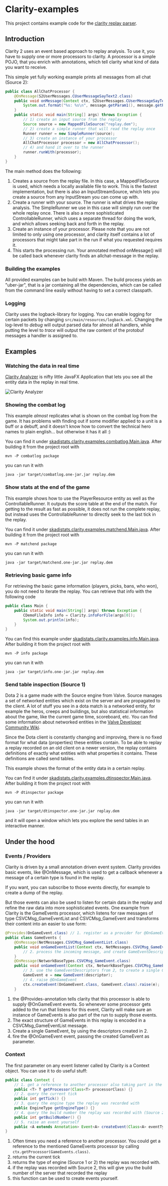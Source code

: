 # Clarity-examples

This project contains example code for the [clarity replay parser](https://github.com/skadistats/clarity).

## Introduction

Clarity 2 uses an event based approach to replay analysis. To use it, you have to supply one or more
processors to clarity. A processor is a simple POJO, that you enrich with annotations, which tell
clarity what kind of data you want to receive.
 
This simple yet fully working example prints all messages from all chat (Source 2):

```java
public class AllChatProcessor {
    @OnMessage(S2UserMessages.CUserMessageSayText2.class)
    public void onMessage(Context ctx, S2UserMessages.CUserMessageSayText2 message) {
        System.out.format("%s: %s\n", message.getParam1(), message.getParam2());
    }
    public static void main(String[] args) throws Exception {
        // 1) create an input source from the replay
        Source source = new MappedFileSource("replay.dem");
        // 2) create a simple runner that will read the replay once
        Runner runner = new SimpleRunner(source);
        // 3) create an instance of your processor
        AllChatProcessor processor = new AllChatProcessor();
        // 4) and hand it over to the runner
        runner.runWith(processor);
    }
}
```

The main method does the following:

1. Creates a source from the replay file. In this case, a MappedFileSource is used, which needs a locally available file
   to work. This is the fastest implementation, but there is also an InputStreamSource, which lets you create a source 
   from any InputStream you can come up with.
2. Create a runner with your source. The runner is what drives the replay analysis. The SimpleRunner we use in this case
   will simply run over the whole replay once. There is also a more sophisticated ControllableRunner, which uses a separate
   thread for doing the work, and which allows seeking back and forth in the replay. 
3. Create an instance of your processor. Please note that you are not limited to only using one processor, and clarity itself
   contains a lot of processors that might take part in the run if what you requested requires it.
4. This starts the processing run. Your annotated method onMessage() will be called back whenever clarity finds an 
   allchat-message in the replay.

### Building the examples

All provided examples can be build with Maven. The build process yields an "uber-jar", that is a jar 
containing all the dependencies, which can be called from the command line easily without having to 
set a correct classpath. 

### Logging

Clarity uses the logback-library for logging. You can enable logging for certain packets by changing 
`src/main/resources/logback.xml`. Changing the log-level to *debug* will output parsed data for almost all
handlers, while putting the level to *trace* will output the raw content of the protobuf messages a
handler is assigned to. 

## Examples

### Watching the data in real time

[Clarity Analyzer](https://github.com/spheenik/clarity-analyzer) is nifty little JavaFX Application 
that lets you see all the entity data in the replay in real time.
 
![Clarity Analyzer](https://raw.githubusercontent.com/spheenik/clarity-analyzer/master/screenshot.png)

### Showing the combat log

This example *almost* replicates what is shown on the combat log from the game.
It has problems with finding out if some modifier applied to a unit is a buff or a debuff, 
and it doesn't know how to convert the technical hero names to plain english... but otherwise it has it all :)

You can find it under [skadistats.clarity.examples.combatlog.Main.java](https://github.com/skadistats/clarity-examples/blob/master/src/main/java/skadistats/clarity/examples/combatlog/Main.java).
After building it from the project root with

	mvn -P combatlog package
	
you can run it with

	java -jar target/combatlog.one-jar.jar replay.dem

### Show stats at the end of the game

This example shows how to use the PlayerResource entity as well as the ControllableRunner.
It outputs the score table at the end of the match. For getting to the result as fast as possible, it does not 
run the complete replay, but instead uses the ControllableRunner to directly seek to the last tick in the replay.

You can find it under [skadistats.clarity.examples.matchend.Main.java](https://github.com/skadistats/clarity-examples/blob/master/src/main/java/skadistats/clarity/examples/matchend/Main.java).
After building it from the project root with

	mvn -P matchend package
	
you can run it with

	java -jar target/matchend.one-jar.jar replay.dem

### Retrieving basic game info

For retrieving the basic game information (players, picks, bans, who won), 
you do not need to iterate the replay. You can retrieve that info with the following code

```Java
public class Main {
    public static void main(String[] args) throws Exception {
        CDemoFileInfo info = Clarity.infoForFile(args[0]);
        System.out.println(info);
    }
}
```

You can find this example under [skadistats.clarity.examples.info.Main.java](https://github.com/skadistats/clarity-examples/blob/master/src/main/java/skadistats/clarity/examples/info/Main.java).
After building it from the project root with

	mvn -P info package
	
you can run it with

	java -jar target/info.one-jar.jar replay.dem


### Send table inspection (Source 1)

Dota 2 is a game made with the Source engine from Valve. Source manages a set of networked entities
which exist on the server and are propagated to the client. A lot of stuff you see in a dota match is a networked entity,
for example the heros, creeps and buildings, but also statistical information about the game, like
the current game time, scoreboard, etc. You can find some information about networked entities in the 
[Valve Developer Community Wiki](https://developer.valvesoftware.com/wiki/Networking_Entities).

Since the Dota client is constantly changing and improving, there is no fixed format for what data (properties) these
entities contain. To be able to replay a replay recorded on an old client on a newer version, the replay 
contains definitions of exactly what entities with what properties it contains. These definitions are
called send tables.

This example shows the format of the entity data in a certain replay.

You can find it under [skadistats.clarity.examples.dtinspector.Main.java](https://github.com/skadistats/clarity-examples/blob/master/src/main/java/skadistats/clarity/examples/dtinspector/Main.java).
After building it from the project root with

	mvn -P dtinspector package
	
you can run it with

	java -jar target/dtinspector.one-jar.jar replay.dem
	
and it will open a window which lets you explore the send tables in an interactive manner.


## Under the hood

### Events / Providers

Clarity is driven by a small annotation driven event system. Clarity provides basic events, like @OnMessage, 
which is used to get a callback whenever a message of a certain type is found in the replay.

If you want, you can subscribe to those events directly, for example to create a dump of the replay.

But those events can also be used to listen for certain data in the replay and refine the raw data into more
sophisticated events. One example from Clarity is the GameEvents processor, which listens for raw messages of type
CSVCMsg_GameEventList and CSVCMsg_GameEvent and transforms their content into an easier to use form:

```java
@Provides(OnGameEvent.class) // 1. register as a provider for @OnGameEvent
public class GameEvents {
    @OnMessage(NetMessages.CSVCMsg_GameEventList.class)
    public void onGameEventList(Context ctx, NetMessages.CSVCMsg_GameEventList message) {
        // 2. process the incoming message, and create GameEventDescriptors from it  
    }
    @OnMessage(NetworkBaseTypes.CSVCMsg_GameEvent.class)
    public void onGameEvent(Context ctx, NetworkBaseTypes.CSVCMsg_GameEvent message) {
        // 3. use the GameEventDescriptors from 2, to create a single GameEvent
        GameEvent e = new GameEvent(descriptor);
        // 4. raise @OnGameEvent
        ctx.createEvent(OnGameEvent.class, GameEvent.class).raise(e);
    }
```

1. the @Provides-annotation tells clarity that this processor is able to supply @OnGameEvent events.
   So whenever some processor gets added to the run that listens for this event, Clarity will make sure an instance
   of GameEvents is also part of the run to supply those events.
2. The exact structure of GameEvents in this replay is encoded in a CSVCMsg_GameEventList message. 
3. Create a single GameEvent, by using the descriptors created in 2.
4. fire the @OnGameEvent event, passing the created GameEvent as parameter.

### Context

The first parameter on any event listener called by Clarity is a Context object.
You can use it to do useful stuff:

```java
public class Context {
    // 1. get a reference to another processor also taking part in the run
    public <T> T getProcessor(Class<T> processorClass) {}
    // 2. query the current tick
    public int getTick() {}
    // 3. query the engine type the replay was recorded with
    public EngineType getEngineType() {}
    // 4. query the build number the replay was recorded with (Source 2 only)
    public int getBuildNumber() {}
    // 5. raise an event yourself
    public <A extends Annotation> Event<A> createEvent(Class<A> eventType, Class... parameterTypes) {}
}
```

1. Often times you need a reference to another processor. You could get a reference to the mentioned GameEvents processor
   by calling `ctx.getProcessor(GameEvents.class)`.
2. returns the current tick
3. returns the type of engine (Source 1 or 2) the replay was recorded with.
4. if the replay was recorded with Source 2, this will give you the build number of the server that recorded the replay
5. this function can be used to create events yourself. 


